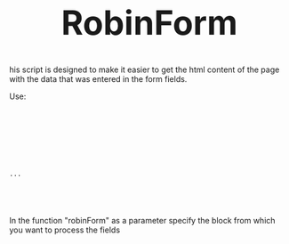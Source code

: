 <h1 style="text-align:center; font-size:60px;">RobinForm</h1>

<p>his script is designed to make it easier to get the html content of the page with the data that was entered in the form fields.</p>

Use:
<code>
<head>
    <meta charset="utf-8">
    <title>Exemple RobinForm</title>
    <script src="../src/RobinForm.js"></script>
</head>

...

<script type="text/javascript">
    document.addEventListener('DOMContentLoaded', function() {
        robinForm('form');
    })
</script>
</code>

<p>In the function "robinForm" as a parameter specify the block from which you want to process the fields</p>
